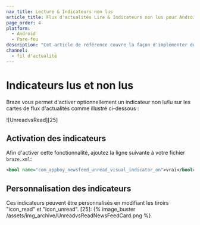 ```yaml
---
nav_title: Lecture & Indicateurs non lus
article_title: Flux d'actualités Lire & Indicateurs non lus pour Android/FireOS
page_order: 4
platform:
  - Android
  - Pare-feu
description: "Cet article de référence couvre la façon d'implémenter des indicateurs de lecture et de lecture dans votre flux d'actualités pour votre application Android."
channel:
  - fil d'actualité
---
```


# Indicateurs lus et non lus

Braze vous permet d'activer optionnellement un indicateur non lu/lu sur les cartes de flux d'actualités comme illustré ci-dessous :

!\[UnreadvsRead\]\[25\]

## Activation des indicateurs

Afin d'activer cette fonctionnalité, ajoutez la ligne suivante à votre fichier `braze.xml`:

```xml
<bool name="com_appboy_newsfeed_unread_visual_indicator_on">vrai</bool>
```

## Personnalisation des indicateurs
Ces indicateurs peuvent être personnalisés en modifiant les tiroirs "icon_read" et "icon_unread".
[25]: {% image_buster /assets/img_archive/UnreadvsReadNewsFeedCard.png %}
